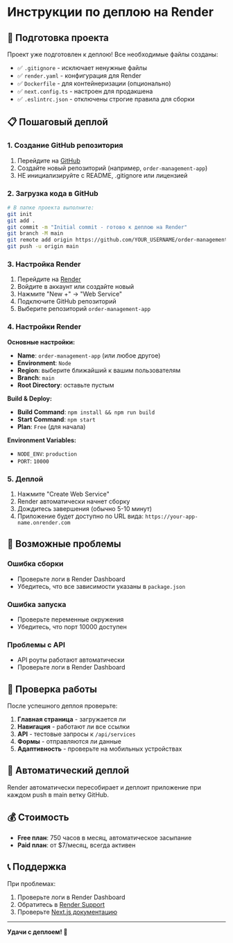 # Инструкции по деплою на Render

## 🚀 Подготовка проекта

Проект уже подготовлен к деплою! Все необходимые файлы созданы:

- ✅ `.gitignore` - исключает ненужные файлы
- ✅ `render.yaml` - конфигурация для Render
- ✅ `Dockerfile` - для контейнеризации (опционально)
- ✅ `next.config.ts` - настроен для продакшена
- ✅ `.eslintrc.json` - отключены строгие правила для сборки

## 📋 Пошаговый деплой

### 1. Создание GitHub репозитория

1. Перейдите на [GitHub](https://github.com)
2. Создайте новый репозиторий (например, `order-management-app`)
3. НЕ инициализируйте с README, .gitignore или лицензией

### 2. Загрузка кода в GitHub

```bash
# В папке проекта выполните:
git init
git add .
git commit -m "Initial commit - готово к деплою на Render"
git branch -M main
git remote add origin https://github.com/YOUR_USERNAME/order-management-app.git
git push -u origin main
```

### 3. Настройка Render

1. Перейдите на [Render](https://render.com)
2. Войдите в аккаунт или создайте новый
3. Нажмите "New +" → "Web Service"
4. Подключите GitHub репозиторий
5. Выберите репозиторий `order-management-app`

### 4. Настройки Render

**Основные настройки:**
- **Name**: `order-management-app` (или любое другое)
- **Environment**: `Node`
- **Region**: выберите ближайший к вашим пользователям
- **Branch**: `main`
- **Root Directory**: оставьте пустым

**Build & Deploy:**
- **Build Command**: `npm install && npm run build`
- **Start Command**: `npm start`
- **Plan**: `Free` (для начала)

**Environment Variables:**
- `NODE_ENV`: `production`
- `PORT`: `10000`

### 5. Деплой

1. Нажмите "Create Web Service"
2. Render автоматически начнет сборку
3. Дождитесь завершения (обычно 5-10 минут)
4. Приложение будет доступно по URL вида: `https://your-app-name.onrender.com`

## 🔧 Возможные проблемы

### Ошибка сборки
- Проверьте логи в Render Dashboard
- Убедитесь, что все зависимости указаны в `package.json`

### Ошибка запуска
- Проверьте переменные окружения
- Убедитесь, что порт 10000 доступен

### Проблемы с API
- API роуты работают автоматически
- Проверьте логи в Render Dashboard

## 📱 Проверка работы

После успешного деплоя проверьте:

1. **Главная страница** - загружается ли
2. **Навигация** - работают ли все ссылки
3. **API** - тестовые запросы к `/api/services`
4. **Формы** - отправляются ли данные
5. **Адаптивность** - проверьте на мобильных устройствах

## 🔄 Автоматический деплой

Render автоматически пересобирает и деплоит приложение при каждом push в main ветку GitHub.

## 💰 Стоимость

- **Free план**: 750 часов в месяц, автоматическое засыпание
- **Paid план**: от $7/месяц, всегда активен

## 📞 Поддержка

При проблемах:
1. Проверьте логи в Render Dashboard
2. Обратитесь в [Render Support](https://render.com/docs/help)
3. Проверьте [Next.js документацию](https://nextjs.org/docs)

---

**Удачи с деплоем! 🎉** 